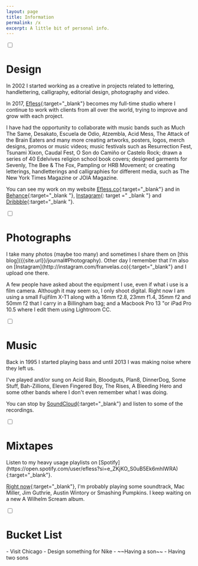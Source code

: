 ```yaml
---
layout: page
title: Information
permalink: /x
excerpt: A little bit of personal info.
---
```


<div class="accordion">

<input type="checkbox" id="Design">
<label for="Design"><h1>Design</h1></label>

<div class="content" markdown="1">
In 2002 I started working as a creative in projects related to lettering, handlettering, calligraphy, editorial design, photography and video.

In 2017, [Efless](http://efless.co){:target="_blank"} becomes my full-time studio where I continue to work with clients from all over the world, trying to improve and grow with each project.

I have had the opportunity to collaborate with music bands such as Much The Same, Desakato, Escuela de Odio, Atzembla, Acid Mess, The Attack of the Brain Eaters and many more creating artworks, posters, logos, merch designs, promos or music videos; music festivals such as Resurrection Fest, Tsunami Xixon, Caudal Fest, O Son do Camiño or Castelo Rock; drawn a series of 40 Edelvives religion school book covers; designed garments for Sevenly, The Bee & The Fox, Pampling or HRB Movement; or creating letterings, handletterings and calligraphies for different media, such as The New York Times Magazine or JOIA Magazine.

You can see my work on my website [Efless.co](http://efless.co){:target="_blank"} and in [Behance](http://behance.com/efless){:target="_blank "}, [Instagram](http://instagram.com/efless){: target =" _blank "} and [Dribbble](http://dribbble.com/efless){:target="_blank "}.
</div>




<input type="checkbox" id="Photographs">
<label for="Photographs"><h1>Photographs</h1></label>

<div class="content" markdown="1">
I take many photos (maybe too many) and sometimes I share them on [this blog]({{site.url}}/journal#Photography). Other day I remember that I'm also on [Instagram](http://instagram.com/franvelas.co){:target="_blank"} and I upload one there.

A few people have asked about the equipment I use, even if what i use is a film camera. Although it may seem so, I only shoot digital. Right now I am using a small Fujifilm X-T1 along with a 16mm f2.8, 23mm f1.4, 35mm f2 and 50mm f2 that I carry in a Billingham bag; and a Macbook Pro 13 "or iPad Pro 10.5 where I edit them using Lightroom CC.
</div>




<input type="checkbox" id="Music">
<label for="Music"><h1>Music</h1></label>

<div class="content" markdown="1">
Back in 1995 I started playing bass and until 2013 I was making noise where they left us.

I've played and/or sung on Acid Rain, Bloodguts, Plan8, DinnerDog, Some Stuff, Bah-Zillions, Eleven Fingered Boy, The Rises, A Bleeding Hero and some other bands where I don't even remember what I was doing.

You can stop by [SoundCloud](https://soundcloud.com/franvelasco/albums){:target="_blank"} and listen to some of the recordings.
</div>




<input type="checkbox" id="Mixtapes">
<label for="Mixtapes"><h1>Mixtapes</h1></label>

<div class="content" markdown="1">
Listen to my heavy usage playlists on [Spotify](https://open.spotify.com/user/efless?si=e_ZKjKO_S0uB5Ek6mhIWRA){:target="_blank"}.

[Right now](https://www.last.fm/user/efless){:target="_blank"}, I'm probably playing some soundtrack, Mac Miller, Jim Guthrie, Austin Wintory or Smashing Pumpkins. I keep waiting on a new A Wilhelm Scream album.
</div>




<input type="checkbox" id="BucketList">
<label for="BucketList"><h1>Bucket List</h1></label>

<div class="content" markdown="1">
- Visit Chicago
- Design something for Nike
- ~~Having a son~~
- Having two sons
</div>

</div>


